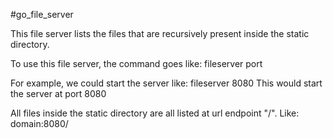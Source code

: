 #go_file_server

This file server lists the files that are recursively present inside the static directory.

To use this file server, the command goes like:
    fileserver port 

For example, we could start the server like:
    fileserver 8080
This would start the server at port 8080

All files inside the static directory are all listed at url endpoint "/".
Like:
    domain:8080/



